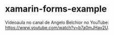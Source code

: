# xamarin-forms-example

Videoaula no canal de Angelo Belchior no YouTube: https://www.youtube.com/watch?v=b7a0mJHav2U.
